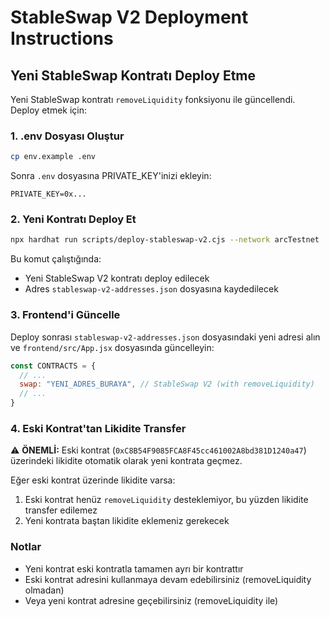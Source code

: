 # StableSwap V2 Deployment Instructions

## Yeni StableSwap Kontratı Deploy Etme

Yeni StableSwap kontratı `removeLiquidity` fonksiyonu ile güncellendi. Deploy etmek için:

### 1. .env Dosyası Oluştur

```bash
cp env.example .env
```

Sonra `.env` dosyasına PRIVATE_KEY'inizi ekleyin:
```
PRIVATE_KEY=0x...
```

### 2. Yeni Kontratı Deploy Et

```bash
npx hardhat run scripts/deploy-stableswap-v2.cjs --network arcTestnet
```

Bu komut çalıştığında:
- Yeni StableSwap V2 kontratı deploy edilecek
- Adres `stableswap-v2-addresses.json` dosyasına kaydedilecek

### 3. Frontend'i Güncelle

Deploy sonrası `stableswap-v2-addresses.json` dosyasındaki yeni adresi alın ve `frontend/src/App.jsx` dosyasında güncelleyin:

```javascript
const CONTRACTS = {
  // ...
  swap: "YENI_ADRES_BURAYA", // StableSwap V2 (with removeLiquidity)
  // ...
}
```

### 4. Eski Kontrat'tan Likidite Transfer

⚠️ **ÖNEMLİ:** Eski kontrat (`0xC8B54F9085FCA8F45cc461002A8bd381D1240a47`) üzerindeki likidite otomatik olarak yeni kontrata geçmez.

Eğer eski kontrat üzerinde likidite varsa:
1. Eski kontrat henüz `removeLiquidity` desteklemiyor, bu yüzden likidite transfer edilemez
2. Yeni kontrata baştan likidite eklemeniz gerekecek

### Notlar

- Yeni kontrat eski kontratla tamamen ayrı bir kontrattır
- Eski kontrat adresini kullanmaya devam edebilirsiniz (removeLiquidity olmadan)
- Veya yeni kontrat adresine geçebilirsiniz (removeLiquidity ile)

